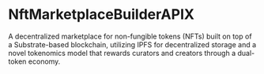 # NftMarketplaceBuilderAPIX
A decentralized marketplace for non-fungible tokens (NFTs) built on top of a Substrate-based blockchain, utilizing IPFS for decentralized storage and a novel tokenomics model that rewards curators and creators through a dual-token economy.
